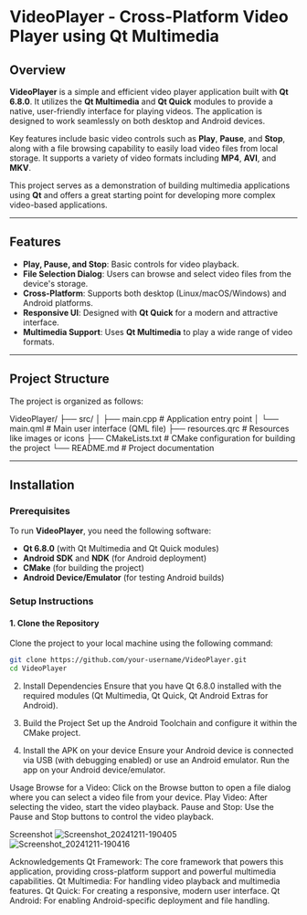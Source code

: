 # VideoPlayer - Cross-Platform Video Player using Qt Multimedia

## Overview

**VideoPlayer** is a simple and efficient video player application built with **Qt 6.8.0**. It utilizes the **Qt Multimedia** and **Qt Quick** modules to provide a native, user-friendly interface for playing videos. The application is designed to work seamlessly on both desktop and Android devices. 

Key features include basic video controls such as **Play**, **Pause**, and **Stop**, along with a file browsing capability to easily load video files from local storage. It supports a variety of video formats including **MP4**, **AVI**, and **MKV**. 

This project serves as a demonstration of building multimedia applications using **Qt** and offers a great starting point for developing more complex video-based applications.

---

## Features

- **Play, Pause, and Stop**: Basic controls for video playback.
- **File Selection Dialog**: Users can browse and select video files from the device's storage.
- **Cross-Platform**: Supports both desktop (Linux/macOS/Windows) and Android platforms.
- **Responsive UI**: Designed with **Qt Quick** for a modern and attractive interface.
- **Multimedia Support**: Uses **Qt Multimedia** to play a wide range of video formats.

---

## Project Structure

The project is organized as follows:

VideoPlayer/ 
├── src/ │ 
├── main.cpp # Application entry point 
│ └── main.qml # Main user interface (QML file)
├── resources.qrc # Resources like images or icons 
├── CMakeLists.txt # CMake configuration for building the project 
└── README.md # Project documentation

---

## Installation

### Prerequisites

To run **VideoPlayer**, you need the following software:

- **Qt 6.8.0** (with Qt Multimedia and Qt Quick modules)
- **Android SDK** and **NDK** (for Android deployment)
- **CMake** (for building the project)
- **Android Device/Emulator** (for testing Android builds)

### Setup Instructions

#### 1. Clone the Repository

Clone the project to your local machine using the following command:

```bash
git clone https://github.com/your-username/VideoPlayer.git
cd VideoPlayer
````

2. Install Dependencies
Ensure that you have Qt 6.8.0 installed with the required modules (Qt Multimedia, Qt Quick, Qt Android Extras for Android).

3. Build the Project
Set up the Android Toolchain and configure it within the CMake project.

4. Install the APK on your device
Ensure your Android device is connected via USB (with debugging enabled) or use an Android emulator.
Run the app on your Android device/emulator.




Usage
Browse for a Video: Click on the Browse button to open a file dialog where you can select a video file from your device.
Play Video: After selecting the video, start the video playback.
Pause and Stop: Use the Pause and Stop buttons to control the video playback.



Screenshot
![Screenshot_20241211-190405](https://github.com/user-attachments/assets/924c73eb-cf67-4909-944f-2edfa1da230f)
![Screenshot_20241211-190416](https://github.com/user-attachments/assets/4ce738bd-aa88-4ad5-955c-a874d3eb37ab)


Acknowledgements
Qt Framework: The core framework that powers this application, providing cross-platform support and powerful multimedia capabilities.
Qt Multimedia: For handling video playback and multimedia features.
Qt Quick: For creating a responsive, modern user interface.
Qt Android: For enabling Android-specific deployment and file handling.


